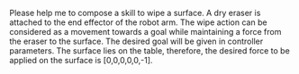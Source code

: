 Please help me to compose a skill to wipe a surface. A dry eraser is attached to the end effector of the robot arm. The wipe action can be considered as a movement towards a goal while maintaining a force from the eraser to the surface. The desired goal will be given in controller parameters. The surface lies on the table, therefore, the desired force to be applied on the surface is [0,0,0,0,0,-1]. 